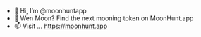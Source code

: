 - 👋 Hi, I’m @moonhuntapp
- 👀 Wen Moon? Find the next mooning token on MoonHunt.app
- 📫 Visit ... https://moonhunt.app
